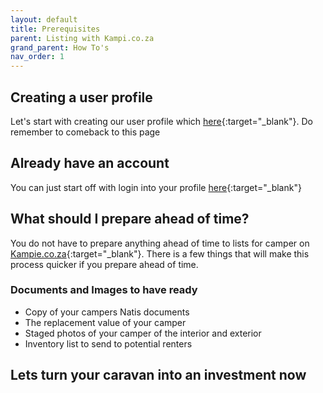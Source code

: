 ```yaml
---
layout: default
title: Prerequisites
parent: Listing with Kampi.co.za
grand_parent: How To's
nav_order: 1
---
```


## Creating a user profile
Let's start with creating our user profile which [here](/docs/how-to/registration/){:target="_blank"}. Do remember to comeback to this page

## Already have an account
You can just start off with login into your profile [here](https://www.kampi.co.za/login){:target="_blank"}

## What should I prepare ahead of time?
You do not have to prepare anything ahead of time to lists for camper on [Kampie.co.za](https://kampi.co.za){:target="_blank"}. There is a few things that will make this process quicker if you prepare ahead of time.

### Documents and Images to have ready
* Copy of your campers Natis documents
* The replacement value of your camper
* Staged photos of your camper of the interior and exterior
* Inventory list to send to potential renters

## Lets turn your caravan into an investment now
